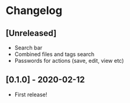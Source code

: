 # Changelog

## [Unreleased]
- Search bar
- Combined files and tags search
- Passwords for actions (save, edit, view etc)

## [0.1.0] - 2020-02-12
- First release!
